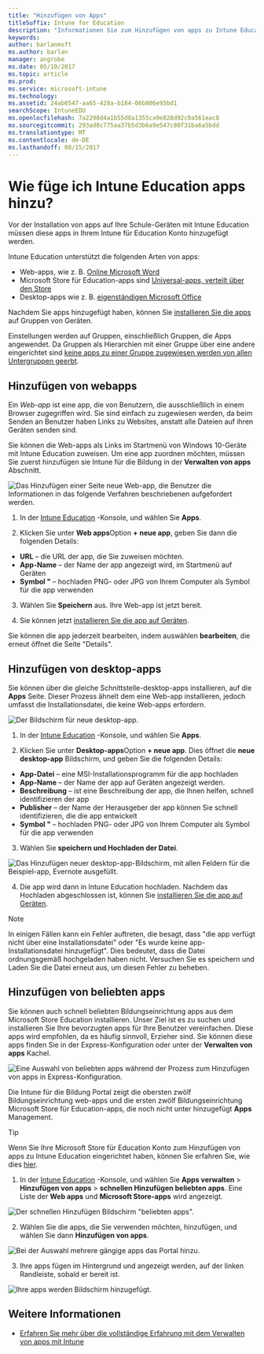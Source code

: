 ```yaml
---
title: "Hinzufügen von Apps"
titleSuffix: Intune for Education
description: "Informationen Sie zum Hinzufügen von apps zu Intune Education."
keywords: 
author: barlanmsft
ms.author: barlan
manager: angrobe
ms.date: 05/10/2017
ms.topic: article
ms.prod: 
ms.service: microsoft-intune
ms.technology: 
ms.assetid: 24ab6547-aa65-428a-b184-06b806e95bd1
searchScope: IntuneEDU
ms.openlocfilehash: 7a2298d4a1b55d8a1355ca9e828d92c0a561eac8
ms.sourcegitcommit: 293ad8c775aa37b5d3b6a9e547c80f31ba6a5bdd
ms.translationtype: MT
ms.contentlocale: de-DE
ms.lasthandoff: 08/15/2017
---
```

# <a name="how-do-i-add-apps-to-intune-for-education"></a>Wie füge ich Intune Education apps hinzu?

Vor der Installation von apps auf Ihre Schule-Geräten mit Intune Education müssen diese apps in Ihrem Intune für Education Konto hinzugefügt werden.

Intune Education unterstützt die folgenden Arten von apps:
- Web-apps, wie z. B. [Online Microsoft Word](https://office.live.com/start/Word.aspx)
- Microsoft Store für Education-apps sind [Universal-apps, verteilt über den Store](https://technet.microsoft.com/itpro/windows/manage/apps-in-windows-store-for-business)
- Desktop-apps wie z. B. [eigenständigen Microsoft Office](https://products.office.com/products)

Nachdem Sie apps hinzugefügt haben, können Sie [installieren Sie die apps](install-apps.md) auf Gruppen von Geräten.

Einstellungen werden auf Gruppen, einschließlich Gruppen, die Apps angewendet. Da Gruppen als Hierarchien mit einer Gruppe über eine andere eingerichtet sind [keine apps zu einer Gruppe zugewiesen werden von allen Untergruppen geerbt](settings-inheritance.md).

## <a name="add-web-apps"></a>Hinzufügen von webapps

Ein _Web-app_ ist eine app, die von Benutzern, die ausschließlich in einem Browser zugegriffen wird. Sie sind einfach zu zugewiesen werden, da beim Senden an Benutzer haben Links zu Websites, anstatt alle Dateien auf ihren Geräten senden sind.

Sie können die Web-apps als Links im Startmenü von Windows 10-Geräte mit Intune Education zuweisen. Um eine app zuordnen möchten, müssen Sie zuerst hinzufügen sie Intune für die Bildung in der **Verwalten von apps** Abschnitt.

  ![Das Hinzufügen einer Seite neue Web-app, die Benutzer die Informationen in das folgende Verfahren beschriebenen aufgefordert werden.](./media/apps-001-add-webapp.png)

1. In der [Intune Education](https://intuneeducation.portal.azure.com) -Konsole, und wählen Sie **Apps**.

2. Klicken Sie unter **Web apps**Option **+ neue app**, geben Sie dann die folgenden Details:
 * **URL** – die URL der app, die Sie zuweisen möchten.
 * **App-Name** – der Name der app angezeigt wird, im Startmenü auf Geräten
 * **Symbol "** – hochladen PNG- oder JPG von Ihrem Computer als Symbol für die app verwenden

3. Wählen Sie **Speichern** aus. Ihre Web-app ist jetzt bereit.

4. Sie können jetzt [installieren Sie die app auf Geräten](install-apps.md).

Sie können die app jederzeit bearbeiten, indem auswählen **bearbeiten**, die erneut öffnet die Seite "Details".

## <a name="add-desktop-apps"></a>Hinzufügen von desktop-apps

Sie können über die gleiche Schnittstelle-desktop-apps installieren, auf die **Apps** Seite. Dieser Prozess ähnelt dem eine Web-app installieren, jedoch umfasst die Installationsdatei, die keine Web-apps erfordern.

![Der Bildschirm für neue desktop-app.](./media/apps-003-add-desktop-app.png)

1. In der [Intune Education](https://intuneeducation.portal.azure.com) -Konsole, und wählen Sie **Apps**.

2. Klicken Sie unter **Desktop-apps**Option **+ neue app**. Dies öffnet die **neue desktop-app** Bildschirm, und geben Sie die folgenden Details:
 * **App-Datei** – eine MSI-Installationsprogramm für die app hochladen
 * **App-Name** – der Name der app auf Geräten angezeigt werden.
 * **Beschreibung** – ist eine Beschreibung der app, die Ihnen helfen, schnell identifizieren der app
 * **Publisher** – der Name der Herausgeber der app können Sie schnell identifizieren, die die app entwickelt
 * **Symbol "** – hochladen PNG- oder JPG von Ihrem Computer als Symbol für die app verwenden

3. Wählen Sie **speichern und Hochladen der Datei**.

  ![Das Hinzufügen neuer desktop-app-Bildschirm, mit allen Feldern für die Beispiel-app, Evernote ausgefüllt.](./media/apps-004-filled-out-desktop-app.png)

4. Die app wird dann in Intune Education hochladen. Nachdem das Hochladen abgeschlossen ist, können Sie [installieren Sie die app auf Geräten](install-apps.md).

> [!NOTE]
> In einigen Fällen kann ein Fehler auftreten, die besagt, dass "die app verfügt nicht über eine Installationsdatei" oder "Es wurde keine app-Installationsdatei hinzugefügt". Dies bedeutet, dass die Datei ordnungsgemäß hochgeladen haben nicht. Versuchen Sie es speichern und Laden Sie die Datei erneut aus, um diesen Fehler zu beheben.

## <a name="add-popular-apps"></a>Hinzufügen von beliebten apps

Sie können auch schnell beliebten Bildungseinrichtung apps aus dem Microsoft Store Education installieren. Unser Ziel ist es zu suchen und installieren Sie Ihre bevorzugten apps für Ihre Benutzer vereinfachen. Diese apps wird empfohlen, da es häufig sinnvoll, Erzieher sind. Sie können diese apps finden Sie in der Express-Konfiguration oder unter der **Verwalten von apps** Kachel.

  ![Eine Auswahl von beliebten apps während der Prozess zum Hinzufügen von apps in Express-Konfiguration.](./media/apps-005-popular-apps.png)

Die Intune für die Bildung Portal zeigt die obersten zwölf Bildungseinrichtung web-apps und die ersten zwölf Bildungseinrichtung Microsoft Store für Education-apps, die noch nicht unter hinzugefügt **Apps** Management.

> [!TIP]
> Wenn Sie Ihre Microsoft Store für Education Konto zum Hinzufügen von apps zu Intune Education eingerichtet haben, können Sie erfahren Sie, wie dies [hier](acquire-store-apps.md).

1. In der [Intune Education](https://intuneeducation.portal.azure.com) -Konsole, und wählen Sie **Apps verwalten** > **Hinzufügen von apps** > **schnellen Hinzufügen beliebten apps**. Eine Liste der **Web apps** und **Microsoft Store-apps** wird angezeigt.

  ![Der schnellen Hinzufügen Bildschirm "beliebten apps".](./media/apps-006-add-popular-apps.png)

2. Wählen Sie die apps, die Sie verwenden möchten, hinzufügen, und wählen Sie dann **Hinzufügen von apps**.

  ![Bei der Auswahl mehrere gängige apps das Portal hinzu.](./media/apps-007-select-multiple-popular-apps.png)

3. Ihre apps fügen im Hintergrund und angezeigt werden, auf der linken Randleiste, sobald er bereit ist.

  ![Ihre apps werden Bildschirm hinzugefügt.](./media/apps-008-your-popular-apps-are-being-added.png)

## <a name="find-out-more"></a>Weitere Informationen

- [Erfahren Sie mehr über die vollständige Erfahrung mit dem Verwalten von apps mit Intune](https://docs.microsoft.com/intune/deploy-use/add-apps)
